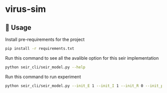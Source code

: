 # virus-sim

## 🚀 Usage

Install pre-requirements for the project

```sh
pip install -r requirements.txt
```

Run this command to see all the avalible option for this seir implementation

```sh
python seir_cli/seir_model.py --help
```

Run this command to run experiment

```sh
python seir_cli/seir_model.py --init_E 1 --init_I 1 --init_R 0 --init_pop_size 10000 --infection_rate 3.8 --incubation_rate 0.19 --recovery_rate 0.34 --days 100 --is_lockdown True --start_day 25 --duration_of_lockdown 14
```
